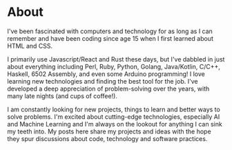 # About

I've been fascinated with computers and technology for as long as I can remember
and have been coding since age 15 when I first learned about HTML and CSS.

I primarily use Javascript/React and Rust these days, but I've dabbled in just
about everything including Perl, Ruby, Python, Golang, Java/Kotlin, C/C++,
Haskell, 6502 Assembly, and even some Arduino programming! I love learning new
technologies and finding the best tool for the job. I've developed a deep
appreciation of problem-solving over the years, with many late nights (and cups
of coffee!).

I am constantly looking for new projects, things to learn and better ways to
solve problems. I'm excited about cutting-edge technologies, especially AI and
Machine Learning and I'm always on the lookout for anything I can sink my teeth
into. My posts here share my projects and ideas with the hope they spur
discussions about code, technology and software practices.
